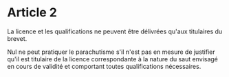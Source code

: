 # Article 2

La licence et les qualifications ne peuvent être délivrées qu'aux
titulaires du brevet.

Nul ne peut pratiquer le parachutisme s'il n'est pas en mesure
de justifier qu'il est titulaire de la licence correspondante à la
nature du saut envisagé en cours de validité et comportant toutes
qualifications nécessaires.
